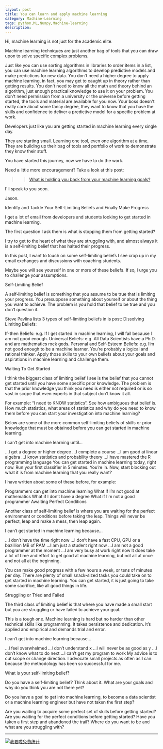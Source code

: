```yaml
---
layout: post
title: You can learn and apply machine learning
category: Machine-Learning
tags: python,ML,Numpy,Machine-learning
description: 
---
```


Hi, machine learning is not just for the academic elite.

Machine learning techniques are just another bag of tools that you can draw upon to solve specific complex problems.

Just like you can use sorting algorithms in libraries to order items in a list, you can use machine learning algorithms to develop predictive models and make predictions for new data.
You don't need a higher degree to apply machine learning, in fact, you may get to caught up in theory rather than getting results.
You don't need to know all the math and theory behind an algorithm, just enough practical knowledge to use it on your problem.
You don't need permission from a university or the universe before getting started, the tools and material are available for you now.
Your boss doesn't really care about some fancy degree, they want to know that you have the skills and confidence to deliver a predictive model for a specific problem at work.

Developers just like you are getting started in machine learning every single day.

They are starting small. Learning one tool, even one algorithm at a time. They are building up their bag of tools and portfolio of work to demonstrate they know their stuff.

You have started this journey, now we have to do the work.

Need a little more encouragement? Take a look at this post:

>> [What is holding you back from your machine learning goals?](http://machinelearningmastery.com/what-is-holding-you-back-from-your-machine-learning-goals/)

I'll speak to you soon.

Jason.





Identify and Tackle Your Self-Limiting Beliefs and
Finally Make Progress

I get a lot of email from developers and students looking to get started in machine learning.

The first question I ask them is what is stopping them from getting started?

I try to get to the heart of what they are struggling with, and almost always it is a self-limiting belief that has halted their progress.

In this post, I want to touch on some self-limiting beliefs I see crop up in my email exchanges and discussions with coaching students.

Maybe you will see yourself in one or more of these beliefs. If so, I urge you to challenge your assumptions.

Self-Limiting Belief

A self-limiting belief is something that you assume to be true that is limiting your progress. You presuppose something about yourself or about the thing you want to achieve. The problem is you hold that belief to be true and you don’t question it.

Steve Pavlina lists 3 types of self-limiting beliefs in is post: Dissolving Limiting Beliefs:

If-then Beliefs: e.g. If I get started in machine learning, I will fail because I am not good enough.
Universal Beliefs: e.g. All Data Scientists have a Ph.D. and are mathematics rock gods.
Personal and Self-Esteem Beliefs: e.g. I’m not good enough to be a machine learner.
You’re probably a logical and rational thinker. Apply those skills to your own beliefs about your goals and aspirations in machine learning and challenge them.

Waiting To Get Started

I think the biggest class of limiting belief I see is the belief that you cannot get started until you have some specific prior knowledge. The problem is that the prior knowledge you think you need is either not required or is so vast in scope that even experts in that subject don’t know it all.

For example: “I need to KNOW statistics“. See how ambiguous that belief is. How much statistics, what areas of statistics and why do you need to know them before you can start your investigation into machine learning?

Below are some of the more common self-limiting beliefs of skills or prior knowledge that must be obtained before you can get started in machine learning.

I can’t get into machine learning until…

…I get a degree or higher degree
…I complete a course
…I am good at linear algebra
…I know statistics and probability theory
…I have mastered the R programming language
You can get started in machine learning today, right now. Run your first classifier in 5 minutes. You’re in. Now, start blocking out what it is from machine learning that you really want?

I have written about some of these before, for example:

Programmers can get into machine learning
What if I’m not good at mathematics
What if I don’t have a degree
What if I’m not a good programmer
Awaiting Perfect Conditions

Another class of self-limiting belief is where you are waiting for the perfect environment or conditions before taking the leap. Things will never be perfect, leap and make a mess, then leap again.

I can’t get started in machine learning because…

…I don’t have the time right now
…I don’t have a fast CPU, GPU or a bazillion MB of RAM
…I am just a student right now
…I am not a good programmer at the moment
…I am very busy at work right now
It does take a lot of time and effort to get good at machine learning, but not all at once and not all at the beginning.

You can make good progress with a few hours a week, or tens of minutes per day. There are plenty of small snack-sized tasks you could take on to get started in machine learning. You can get started, it is just going to take some sacrifice, like all good things in life.

Struggling or Tried and Failed

The third class of limiting belief is that where you have made a small start but you are struggling or have failed to achieve your goal.

This is a tough one. Machine learning is hard but no harder than other technical skills like programming. It takes persistence and dedication. It’s applied and empirical and demands trial and error.

I can’t get into machine learning because…

…I feel overwhelmed
…I don’t understand x
…I will never be as good as y
…I don’t know what to do next
…I can’t get my program to work
My advice is to cut scope or change direction. I advocate small projects as often as I can because the methodology has been so successful for me.

What is your self-limiting belief?

Do you have a self-limiting belief? Think about it. What are your goals and why do you think you are not there yet?

Do you have a goal to get into machine learning, to become a data scientist or a machine learning engineer but have not taken the first step?

Are you waiting to acquire some perfect set of skills before getting started?
Are you waiting for the perfect conditions before getting started?
Have you taken a first step and abandoned the trail?
Where do you want to be and what are you struggling with?





---

<script language="javascript" type="text/javascript" src="//js.users.51.la/19176892.js"></script>
<noscript><a href="//www.51.la/?19176892" target="_blank"><img alt="&#x6211;&#x8981;&#x5566;&#x514D;&#x8D39;&#x7EDF;&#x8BA1;" src="//img.users.51.la/19176892.asp" style="border:none" /></a></noscript>

